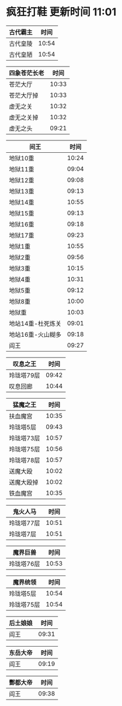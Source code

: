 # 疯狂打鞋 更新时间 11:01

| 古代霸主   | 时间    |
|--------|-------|
| 古代皇陵 | 10:54 |
| 古代皇陋 | 10:54 |

| 四象苍茫长老   | 时间    |
|--------|-------|
| 苍茫大厅 | 10:33 |
| 苍茫大厅掉 | 10:33 |
| 虚无之关 | 10:32 |
| 虚无之关掉 | 10:32 |
| 虚无之头 | 09:21 |

| 间王   | 时间    |
|--------|-------|
| 地狱10重 | 10:24 |
| 地狱11重 | 09:04 |
| 地狱12重 | 09:08 |
| 地狱13重 | 09:13 |
| 地狱14重 | 10:55 |
| 地狱15重 | 09:13 |
| 地狱16重 | 09:18 |
| 地狱17重 | 09:23 |
| 地狱1重 | 10:55 |
| 地狱2重 | 09:56 |
| 地狱3重 | 10:15 |
| 地狱4重 | 10:31 |
| 地狱5重 | 09:12 |
| 地狱8重 | 10:00 |
| 地狱重 | 10:03 |
| 地站14重-杜死炼关 | 09:01 |
| 地站16重-火山糊多 | 09:18 |
| 阎王 | 09:27 |

| 叹息之王   | 时间    |
|--------|-------|
| 玲珑塔79层 | 09:42 |
| 叹息回廊 | 10:44 |

| 猛魔之王   | 时间    |
|--------|-------|
| 扶血魔宫 | 10:35 |
| 玲珑塔5层 | 09:43 |
| 玲珑塔73层 | 10:57 |
| 玲珑塔75层 | 10:56 |
| 玲珑塔78层 | 10:57 |
| 送魔大殴 | 10:02 |
| 送魔大殴掉 | 10:02 |
| 铁血魔宫 | 10:35 |

| 鬼火人马   | 时间    |
|--------|-------|
| 玲珑塔77层 | 10:51 |
| 玲珑塔7层 | 10:51 |

| 魔界巨兽   | 时间    |
|--------|-------|
| 玲珑塔76层 | 10:53 |

| 魔界统领   | 时间    |
|--------|-------|
| 玲珑塔5层 | 10:54 |
| 玲珑塔75层 | 10:54 |

| 后土娘娘   | 时间    |
|--------|-------|
| 阎王 | 09:31 |

| 东岳大帝   | 时间    |
|--------|-------|
| 阎王 | 09:19 |

| 酆都大帝   | 时间    |
|--------|-------|
| 阎王 | 09:38 |